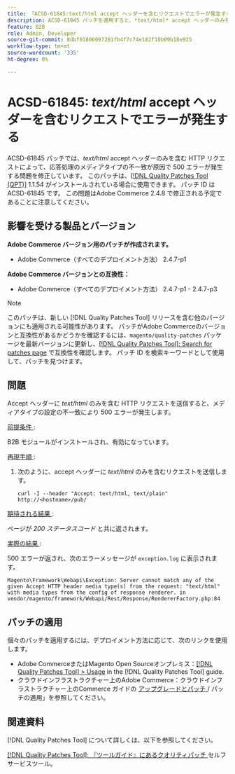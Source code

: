 ```yaml
---
title: 「ACSD-61845:text/html accept ヘッダーを含むリクエストでエラーが発生する」
description: ACSD-61845 パッチを適用すると、*text/html* accept ヘッダーのみを含む HTTP リクエストを送信すると、B2B モジュールがインストールされた状態で 500 エラーが発生するAdobe Commerceの問題を修正できます。
feature: B2B
role: Admin, Developer
source-git-commit: 8dbf91806097281fb4f7c74e182f10b09b18e925
workflow-type: tm+mt
source-wordcount: '335'
ht-degree: 0%

---
```


# ACSD-61845: *text/html* accept ヘッダーを含むリクエストでエラーが発生する

ACSD-61845 パッチでは、*text/html* accept ヘッダーのみを含む HTTP リクエストによって、応答処理のメディアタイプの不一致が原因で 500 エラーが発生する問題を修正しています。 このパッチは、[[!DNL Quality Patches Tool (QPT)]](/help/tools/quality-patches-tool/quality-patches-tool-to-self-serve-quality-patches.md) 1.1.54 がインストールされている場合に使用できます。 パッチ ID は ACSD-61845 です。 この問題はAdobe Commerce 2.4.8 で修正される予定であることに注意してください。

## 影響を受ける製品とバージョン

**Adobe Commerce バージョン用のパッチが作成されます。**

* Adobe Commerce（すべてのデプロイメント方法） 2.4.7-p1

**Adobe Commerce バージョンとの互換性：**

* Adobe Commerce（すべてのデプロイメント方法） 2.4.7-p1 - 2.4.7-p3

>[!NOTE]
>
>このパッチは、新しい [!DNL Quality Patches Tool] リリースを含む他のバージョンにも適用される可能性があります。 パッチがAdobe Commerceのバージョンと互換性があるかどうかを確認するには、`magento/quality-patches` パッケージを最新バージョンに更新し、[[!DNL Quality Patches Tool]: Search for patches page](https://experienceleague.adobe.com/tools/commerce-quality-patches/index.html?lang=ja) で互換性を確認します。 パッチ ID を検索キーワードとして使用して、パッチを見つけます。

## 問題

Accept ヘッダーに *text/html* のみを含む HTTP リクエストを送信すると、メディアタイプの設定の不一致により 500 エラーが発生します。

<u> 前提条件 </u>:

B2B モジュールがインストールされ、有効になっています。

<u> 再現手順 </u>:

1. 次のように、accept ヘッダーに *text/html* のみを含むリクエストを送信します。

   ```
   curl -I --header "Accept: text/html, text/plain" http://<hostname>/pub/
   ```

<u> 期待される結果 </u>:

ページが *200 ステータスコード* と共に返されます。

<u> 実際の結果 </u>:

500 エラーが返され、次のエラーメッセージが `exception.log` に表示されます。

```
Magento\Framework\Webapi\Exception: Server cannot match any of the given Accept HTTP header media type(s) from the request: "text/html" with media types from the config of response renderer. in vendor/magento/framework/Webapi/Rest/Response/RendererFactory.php:84
```

## パッチの適用

個々のパッチを適用するには、デプロイメント方法に応じて、次のリンクを使用します。

* Adobe CommerceまたはMagento Open Sourceオンプレミス：[[!DNL Quality Patches Tool] > Usage](/help/tools/quality-patches-tool/usage.md) in the [!DNL Quality Patches Tool] guide.
* クラウドインフラストラクチャー上のAdobe Commerce：クラウドインフラストラクチャー上のCommerce ガイドの [ アップグレードとパッチ ](https://experienceleague.adobe.com/docs/commerce-cloud-service/user-guide/develop/upgrade/apply-patches.html?lang=ja)/ パッチの適用」を参照してください。

## 関連資料

[!DNL Quality Patches Tool] について詳しくは、以下を参照してください。

[[!DNL Quality Patches Tool]: 『ツールガイド』にあるクオリティパッチ ](/help/tools/quality-patches-tool/quality-patches-tool-to-self-serve-quality-patches.md) セルフサービスツール。
